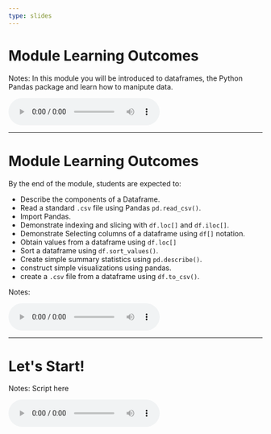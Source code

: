 ```yaml
---
type: slides
---
```


# Module Learning Outcomes

Notes: In this module you will be introduced to dataframes, the Python Pandas package and learn how to manipute data.
<html>
<audio controls >
  <source src="placeholder_audio.mp3" />
</audio></html>

---

# Module Learning Outcomes

By the end of the module, students are expected to:
- Describe the components of a Dataframe.
- Read a standard `.csv` file using Pandas `pd.read_csv()`.
- Import Pandas.
- Demonstrate indexing and slicing with `df.loc[]` and `df.iloc[]`.
- Demonstrate Selecting columns of a dataframe using `df[]` notation.
- Obtain values from a dataframe using `df.loc[]`
- Sort a dataframe using `df.sort_values()`.
- Create simple summary statistics using `pd.describe()`.
- construct simple visualizations using pandas.
- create a `.csv` file from a dataframe using `df.to_csv()`.

Notes: 
<html>
<audio controls >
  <source src="placeholder_audio.mp3" />
</audio></html>

---

# Let's Start!

Notes: Script here
<html>
<audio controls >
  <source src="placeholder_audio.mp3" />
</audio></html>
